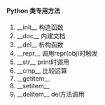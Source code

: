#### Python 类专用方法
1. \_\_init\_\_ 构造函数
2. \_\_doc\_\_ 内建文档
3. \_\_del\_\_ 析构函数
4. \_\_repr\_\_ 调用repr(obj)时触发
5. \_\_str\_\_ print时调用
6. \_\_cmp\_\_ 比较运算
7. \_\_getitem\_\_
8. \_\_setitem\_\_
9. \_\_delitem\_\_ del方法调用

